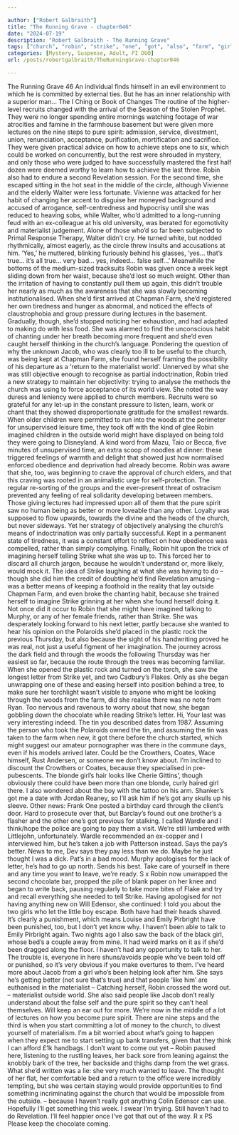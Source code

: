 ```yaml
---

author: ["Robert Galbraith"]
title: "The Running Grave - chapter046"
date: "2024-07-19"
description: "Robert Galbraith - The Running Grave"
tags: ["church", "robin", "strike", "one", "got", "also", "farm", "girl", "find", "given", "lecture", "pure", "spirit", "time", "materialist", "world", "outside", "might", "better", "yet", "letter", "step", "could", "second", "revelation"]
categories: [Mystery, Suspense, Adult, PI DUO]
url: /posts/robertgalbraith/TheRunningGrave-chapter046

---
```



The Running Grave
46
An individual finds himself in an evil environment to which he is committed by external ties.
But he has an inner relationship with a superior man…
The I Ching or Book of Changes
The routine of the higher-level recruits changed with the arrival of the Season of the Stolen Prophet. They were no longer spending entire mornings watching footage of war atrocities and famine in the farmhouse basement but were given more lectures on the nine steps to pure spirit: admission, service, divestment, union, renunciation, acceptance, purification, mortification and sacrifice. They were given practical advice on how to achieve steps one to six, which could be worked on concurrently, but the rest were shrouded in mystery, and only those who were judged to have successfully mastered the first half dozen were deemed worthy to learn how to achieve the last three.
Robin also had to endure a second Revelation session. For the second time, she escaped sitting in the hot seat in the middle of the circle, although Vivienne and the elderly Walter were less fortunate. Vivienne was attacked for her habit of changing her accent to disguise her moneyed background and accused of arrogance, self-centredness and hypocrisy until she was reduced to heaving sobs, while Walter, who’d admitted to a long-running feud with an ex-colleague at his old university, was berated for egomotivity and materialist judgement. Alone of those who’d so far been subjected to Primal Response Therapy, Walter didn’t cry. He turned white, but nodded rhythmically, almost eagerly, as the circle threw insults and accusations at him.
‘Yes,’ he muttered, blinking furiously behind his glasses, ‘yes… that’s true… it’s all true… very bad… yes, indeed… false self…’
Meanwhile the bottoms of the medium-sized tracksuits Robin was given once a week kept sliding down from her waist, because she’d lost so much weight. Other than the irritation of having to constantly pull them up again, this didn’t trouble her nearly as much as the awareness that she was slowly becoming institutionalised.
When she’d first arrived at Chapman Farm, she’d registered her own tiredness and hunger as abnormal, and noticed the effects of claustrophobia and group pressure during lectures in the basement. Gradually, though, she’d stopped noticing her exhaustion, and had adapted to making do with less food. She was alarmed to find the unconscious habit of chanting under her breath becoming more frequent and she’d even caught herself thinking in the church’s language. Pondering the question of why the unknown Jacob, who was clearly too ill to be useful to the church, was being kept at Chapman Farm, she found herself framing the possibility of his departure as a ‘return to the materialist world’.
Unnerved by what she was still objective enough to recognise as partial indoctrination, Robin tried a new strategy to maintain her objectivity: trying to analyse the methods the church was using to force acceptance of its world view.
She noted the way duress and leniency were applied to church members. Recruits were so grateful for any let-up in the constant pressure to listen, learn, work or chant that they showed disproportionate gratitude for the smallest rewards. When older children were permitted to run into the woods at the perimeter for unsupervised leisure time, they took off with the kind of glee Robin imagined children in the outside world might have displayed on being told they were going to Disneyland. A kind word from Mazu, Taio or Becca, five minutes of unsupervised time, an extra scoop of noodles at dinner: these triggered feelings of warmth and delight that showed just how normalised enforced obedience and deprivation had already become. Robin was aware that she, too, was beginning to crave the approval of church elders, and that this craving was rooted in an animalistic urge for self-protection. The regular re-sorting of the groups and the ever-present threat of ostracism prevented any feeling of real solidarity developing between members. Those giving lectures had impressed upon all of them that the pure spirit saw no human being as better or more loveable than any other. Loyalty was supposed to flow upwards, towards the divine and the heads of the church, but never sideways.
Yet her strategy of objectively analysing the church’s means of indoctrination was only partially successful. Kept in a permanent state of tiredness, it was a constant effort to reflect on how obedience was compelled, rather than simply complying. Finally, Robin hit upon the trick of imagining herself telling Strike what she was up to. This forced her to discard all church jargon, because he wouldn’t understand or, more likely, would mock it. The idea of Strike laughing at what she was having to do – though she did him the credit of doubting he’d find Revelation amusing – was a better means of keeping a foothold in the reality that lay outside Chapman Farm, and even broke the chanting habit, because she trained herself to imagine Strike grinning at her when she found herself doing it. Not once did it occur to Robin that she might have imagined talking to Murphy, or any of her female friends, rather than Strike. She was desperately looking forward to his next letter, partly because she wanted to hear his opinion on the Polaroids she’d placed in the plastic rock the previous Thursday, but also because the sight of his handwriting proved he was real, not just a useful figment of her imagination.
The journey across the dark field and through the woods the following Thursday was her easiest so far, because the route through the trees was becoming familiar. When she opened the plastic rock and turned on the torch, she saw the longest letter from Strike yet, and two Cadbury’s Flakes. Only as she began unwrapping one of these and easing herself into position behind a tree, to make sure her torchlight wasn’t visible to anyone who might be looking through the woods from the farm, did she realise there was no note from Ryan. Too nervous and ravenous to worry about that now, she began gobbling down the chocolate while reading Strike’s letter.
Hi,
Your last was very interesting indeed. The tin you described dates from 1987. Assuming the person who took the Polaroids owned the tin, and assuming the tin was taken to the farm when new, it got there before the church started, which might suggest our amateur pornographer was there in the commune days, even if his models arrived later. Could be the Crowthers, Coates, Wace himself, Rust Andersen, or someone we don’t know about. I’m inclined to discount the Crowthers or Coates, because they specialised in pre-pubescents. The blonde girl’s hair looks like Cherie Gittins’, though obviously there could have been more than one blonde, curly haired girl there. I also wondered about the boy with the tattoo on his arm. Shanker’s got me a date with Jordan Reaney, so I’ll ask him if he’s got any skulls up his sleeve.
Other news: Frank One posted a birthday card through the client’s door. Hard to prosecute over that, but Barclay’s found out one brother’s a flasher and the other one’s got previous for stalking. I called Wardle and I think/hope the police are going to pay them a visit.
We’re still lumbered with Littlejohn, unfortunately. Wardle recommended an ex-copper and I interviewed him, but he’s taken a job with Patterson instead. Says the pay’s better. News to me, Dev says they pay less than we do. Maybe he just thought I was a dick.
Pat’s in a bad mood.
Murphy apologises for the lack of letter, he’s had to go up north. Sends his best.
Take care of yourself in there and any time you want to leave, we’re ready.
S x
Robin now unwrapped the second chocolate bar, propped the pile of blank paper on her knee and began to write back, pausing regularly to take more bites of Flake and try and recall everything she needed to tell Strike.
Having apologised for not having anything new on Will Edensor, she continued:
I told you about the two girls who let the little boy escape. Both have had their heads shaved. It’s clearly a punishment, which means Louise and Emily Pirbright have been punished, too, but I don’t yet know why. I haven’t been able to talk to Emily Pirbright again. Two nights ago I also saw the back of the black girl, whose bed’s a couple away from mine. It had weird marks on it as if she’d been dragged along the floor. I haven’t had any opportunity to talk to her. The trouble is, everyone in here shuns/avoids people who’ve been told off or punished, so it’s very obvious if you make overtures to them.
I’ve heard more about Jacob from a girl who’s been helping look after him. She says he’s getting better (not sure that’s true) and that people ‘like him’ are euthanised in the materialist –
Catching herself, Robin crossed the word out.
– materialist outside world. She also said people like Jacob don’t really understand about the false self and the pure spirit so they can’t heal themselves. Will keep an ear out for more.
We’re now in the middle of a lot of lectures on how you become pure spirit. There are nine steps and the third is when you start committing a lot of money to the church, to divest yourself of materialism. I’m a bit worried about what’s going to happen when they expect me to start setting up bank transfers, given that they think I can afford £1k handbags.
I don’t want to come out yet –
Robin paused here, listening to the rustling leaves, her back sore from leaning against the knobbly bark of the tree, her backside and thighs damp from the wet grass. What she’d written was a lie: she very much wanted to leave. The thought of her flat, her comfortable bed and a return to the office were incredibly tempting, but she was certain staying would provide opportunities to find something incriminating against the church that would be impossible from the outside.
– because I haven’t really got anything Colin Edensor can use. Hopefully I’ll get something this week. I swear I’m trying.
Still haven’t had to do Revelation. I’ll feel happier once I’ve got that out of the way.
R x
PS Please keep the chocolate coming.
